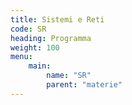 ```yaml
---
title: Sistemi e Reti
code: SR
heading: Programma
weight: 100
menu:
    main:
        name: "SR"
        parent: "materie"
---
```

